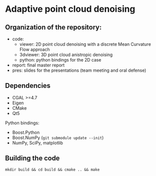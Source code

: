 # Adaptive point cloud denoising

## Organization of the repository:

* code:
	* viewer: 2D point cloud denoising with a discrete Mean Curvature Flow approach
	* 3dviewer: 3D point cloud anistropic denoising
	* python: python bindings for the 2D case
* report: final master report
* pres: slides for the presentations (team meeting and oral defense)

## Dependencies

* CGAL >=4.7
* Eigen
* CMake
* Qt5

Python bindings:

* Boost.Python
* Boost.NumPy (`git submodule update --init`)
* NumPy, SciPy, matplotlib

## Building the code

`mkdir build && cd build && cmake .. && make`
